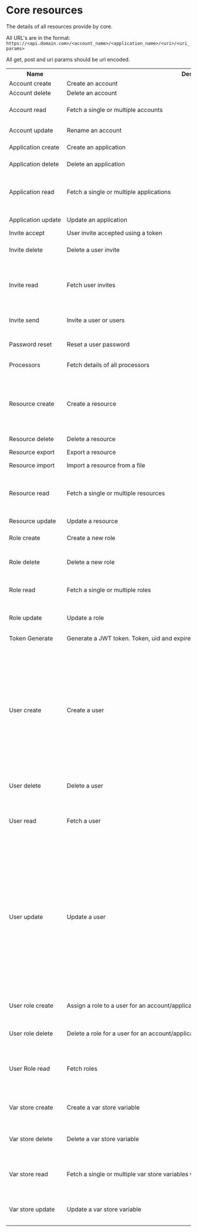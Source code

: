 Core resources
==============

The details of all resources provide by core.

All URL's are in the format: `https://<api.domain.com>/<account_name>/<application_name>/<uri>/<uri_params>`

All get, post and uri params should be url encoded.

<table>
    <tr>
        <th style="width: fit-content; white-space: nowrap">Name</th>
        <th style="width: fit-content; white-space: nowrap">Description</th>
        <th style="width: fit-content; white-space: nowrap">URI</th>
        <th style="width: fit-content; white-space: nowrap">Method</th>
        <th style="width: fit-content; white-space: nowrap">Post params</th>
        <th style="width: fit-content; white-space: nowrap">Get params</th>
        <th style="width: fit-content; white-space: nowrap">URI params</th>
        <th style="width: fit-content; white-space: nowrap">Body</th>
        <th style="width: fit-content; white-space: nowrap">Permissions</th>
        <th style="width: fit-content; white-space: nowrap">Example</th>
    </tr>
    <tr>
        <td style="width: fit-content; white-space: nowrap">Account create</td>
        <td style="width: fit-content; white-space: nowrap">Create an account</td>
        <td style="width: fit-content; white-space: nowrap">account</td>
        <td style="width: fit-content; white-space: nowrap">POST</td>
        <td style="width: fit-content; white-space: nowrap">name -> account name</td>
        <td style="width: fit-content; white-space: nowrap"></td>
        <td style="width: fit-content; white-space: nowrap"></td>
        <td style="width: fit-content; white-space: nowrap"></td>
        <td style="width: fit-content; white-space: nowrap">Administrator</td>
        <td style="width: fit-content; white-space: nowrap">/apiopenstudio/core/account</td>
    </tr>
    <tr>
        <td style="width: fit-content; white-space: nowrap">Account delete</td>
        <td style="width: fit-content; white-space: nowrap">Delete an account</td>
        <td style="width: fit-content; white-space: nowrap">account</td>
        <td style="width: fit-content; white-space: nowrap">DELETE</td>
        <td style="width: fit-content; white-space: nowrap"></td>
        <td style="width: fit-content; white-space: nowrap"></td>
        <td style="width: fit-content; white-space: nowrap">0 -> account ID</td>
        <td style="width: fit-content; white-space: nowrap"></td>
        <td style="width: fit-content; white-space: nowrap">Administrator</td>
        <td style="width: fit-content; white-space: nowrap">/apiopenstudio/core/account/34</td>
    </tr>
    <tr>
        <td style="width: fit-content; white-space: nowrap">Account read</td>
        <td style="width: fit-content; white-space: nowrap">Fetch a single or multiple accounts</td>
        <td style="width: fit-content; white-space: nowrap">account</td>
        <td style="width: fit-content; white-space: nowrap">GET</td>
        <td style="width: fit-content; white-space: nowrap"></td>
        <td style="width: fit-content; white-space: nowrap">keyword -> filter by name<br />order_by -> order results<br />direction -> order direction</td>
        <td style="width: fit-content; white-space: nowrap">0 -> account ID</td>
        <td style="width: fit-content; white-space: nowrap"></td>
        <td style="width: fit-content; white-space: nowrap">A valid token (but returns results, based on roles)</td>
        <td style="width: fit-content; white-space: nowrap">/apiopenstudio/core/account/64<br />/apiopenstudio/core/account?kyword=my%20dept&order_by=name&direction=asc</td>
    </tr>
    <tr>
        <td style="width: fit-content; white-space: nowrap">Account update</td>
        <td style="width: fit-content; white-space: nowrap">Rename an account</td>
        <td style="width: fit-content; white-space: nowrap">account</td>
        <td style="width: fit-content; white-space: nowrap">PUT</td>
        <td style="width: fit-content; white-space: nowrap"></td>
        <td style="width: fit-content; white-space: nowrap"></td>
        <td style="width: fit-content; white-space: nowrap">0 -> account ID<br />1 -> new name</td>
        <td style="width: fit-content; white-space: nowrap"></td>
        <td style="width: fit-content; white-space: nowrap">Administrator</td>
        <td style="width: fit-content; white-space: nowrap">/apiopenstudio/core/account/43/new&20name</td>
    </tr>
    <tr>
        <td style="width: fit-content; white-space: nowrap">Application create</td>
        <td style="width: fit-content; white-space: nowrap">Create an application</td>
        <td style="width: fit-content; white-space: nowrap">application</td>
        <td style="width: fit-content; white-space: nowrap">POST</td>
        <td style="width: fit-content; white-space: nowrap">accid -> account ID<br />name -> application name</td>
        <td style="width: fit-content; white-space: nowrap"></td>
        <td style="width: fit-content; white-space: nowrap"></td>
        <td style="width: fit-content; white-space: nowrap"></td>
        <td style="width: fit-content; white-space: nowrap">Administrator<br />Account manager</td>
        <td style="width: fit-content; white-space: nowrap">/apiopenstudio/core/application</td>
    </tr>
    <tr>
        <td style="width: fit-content; white-space: nowrap">Application delete</td>
        <td style="width: fit-content; white-space: nowrap">Delete an application</td>
        <td style="width: fit-content; white-space: nowrap">application</td>
        <td style="width: fit-content; white-space: nowrap">DELETE</td>
        <td style="width: fit-content; white-space: nowrap"></td>
        <td style="width: fit-content; white-space: nowrap"></td>
        <td style="width: fit-content; white-space: nowrap">0 -> application ID</td>
        <td style="width: fit-content; white-space: nowrap"></td>
        <td style="width: fit-content; white-space: nowrap">Administrator<br />Account manager</td>
        <td style="width: fit-content; white-space: nowrap">/apiopenstudio/core/application/102</td>
    </tr>
    <tr>
        <td style="width: fit-content; white-space: nowrap">Application read</td>
        <td style="width: fit-content; white-space: nowrap">Fetch a single or multiple applications</td>
        <td style="width: fit-content; white-space: nowrap">application</td>
        <td style="width: fit-content; white-space: nowrap">GET</td>
        <td style="width: fit-content; white-space: nowrap"></td>
        <td style="width: fit-content; white-space: nowrap">account_id -> filter by accid<br />application_id -> filter by appid<br />keyword -> filter by keyword<br />order_by -> order the results<br />direction -> asc or desc</td>
        <td style="width: fit-content; white-space: nowrap">0 -> application ID<br />1 -> account ID<br />1 -> application name</td>
        <td style="width: fit-content; white-space: nowrap"></td>
        <td style="width: fit-content; white-space: nowrap">A valid token (but returns results, based on roles)</td>
        <td style="width: fit-content; white-space: nowrap">/apiopenstudio/core/application/34<br />/apiopenstudio/core/application//15<br />/apiopenstudio/core/application///my%20resource<br />/apiopenstudio/core/application?keyword=foobar</td>
    </tr>
    <tr>
        <td style="width: fit-content; white-space: nowrap">Application update</td>
        <td style="width: fit-content; white-space: nowrap">Update an application</td>
        <td style="width: fit-content; white-space: nowrap">application</td>
        <td style="width: fit-content; white-space: nowrap">PUT</td>
        <td style="width: fit-content; white-space: nowrap"></td>
        <td style="width: fit-content; white-space: nowrap"></td>
        <td style="width: fit-content; white-space: nowrap"></td>
        <td style="width: fit-content; white-space: nowrap"></td>
        <td style="width: fit-content; white-space: nowrap">Administrator<br />Account manager</td>
        <td style="width: fit-content; white-space: nowrap">/apiopenstudio/core/application/33/3/new%name</td>
    </tr>
    <tr>
        <td style="width: fit-content; white-space: nowrap">Invite accept</td>
        <td style="width: fit-content; white-space: nowrap">User invite accepted using a token</td>
        <td style="width: fit-content; white-space: nowrap">user/invite/accept</td>
        <td style="width: fit-content; white-space: nowrap">POST</td>
        <td style="width: fit-content; white-space: nowrap"></td>
        <td style="width: fit-content; white-space: nowrap"></td>
        <td style="width: fit-content; white-space: nowrap">0 -> User invite accept token</td>
        <td style="width: fit-content; white-space: nowrap"></td>
        <td style="width: fit-content; white-space: nowrap">No restrictions</td>
        <td style="width: fit-content; white-space: nowrap">/apiopenstudio/core/user/invite/accept/4i75we4br7ywn3rcfnwi8vyes5tivynesrotyvn</td>
    </tr>
    <tr>
        <td style="width: fit-content; white-space: nowrap">Invite delete</td>
        <td style="width: fit-content; white-space: nowrap">Delete a user invite</td>
        <td style="width: fit-content; white-space: nowrap">invite</td>
        <td style="width: fit-content; white-space: nowrap">DELETE</td>
        <td style="width: fit-content; white-space: nowrap"></td>
        <td style="width: fit-content; white-space: nowrap"></td>
        <td style="width: fit-content; white-space: nowrap">0 -> user invite ID</td>
        <td style="width: fit-content; white-space: nowrap"></td>
        <td style="width: fit-content; white-space: nowrap">Administrator<br />Account manager<br />Application manager</td>
        <td style="width: fit-content; white-space: nowrap">/apiopenstudio/core/invite/4765</td>
    </tr>
    <tr>
        <td style="width: fit-content; white-space: nowrap">Invite read</td>
        <td style="width: fit-content; white-space: nowrap">Fetch user invites</td>
        <td style="width: fit-content; white-space: nowrap">invite</td>
        <td style="width: fit-content; white-space: nowrap">GET</td>
        <td style="width: fit-content; white-space: nowrap"></td>
        <td style="width: fit-content; white-space: nowrap">iid -> filter by invite ID<br />email -> filter by email<br />order_by -> order by column<br />direction -> order by direction<br />offset -> skip n rows<br />limit -> fetch n rows</td>
        <td style="width: fit-content; white-space: nowrap"></td>
        <td style="width: fit-content; white-space: nowrap"></td>
        <td style="width: fit-content; white-space: nowrap">Administrator<br />Account manager<br />Application manager</td>
        <td style="width: fit-content; white-space: nowrap">/apiopenstudio/core/invite?email=foo%40bar.com</td>
    </tr>
    <tr>
        <td style="width: fit-content; white-space: nowrap">Invite send</td>
        <td style="width: fit-content; white-space: nowrap">Invite a user or users</td>
        <td style="width: fit-content; white-space: nowrap">user/invite</td>
        <td style="width: fit-content; white-space: nowrap">POST</td>
        <td style="width: fit-content; white-space: nowrap">email -> email/s</td>
        <td style="width: fit-content; white-space: nowrap"></td>
        <td style="width: fit-content; white-space: nowrap"></td>
        <td style="width: fit-content; white-space: nowrap"></td>
        <td style="width: fit-content; white-space: nowrap">Administrator<br />Account manager<br />Application manager</td>
        <td style="width: fit-content; white-space: nowrap">/apiopenstudio/core/user/invite</td>
    </tr>
    <tr>
        <td style="width: fit-content; white-space: nowrap">Password reset</td>
        <td style="width: fit-content; white-space: nowrap">Reset a user password</td>
        <td style="width: fit-content; white-space: nowrap">password/reset</td>
        <td style="width: fit-content; white-space: nowrap">POST</td>
        <td style="width: fit-content; white-space: nowrap">email -> email to send the password reset to<br />token -> password reset token<br />password -> new password</td>
        <td style="width: fit-content; white-space: nowrap"></td>
        <td style="width: fit-content; white-space: nowrap"></td>
        <td style="width: fit-content; white-space: nowrap"></td>
        <td style="width: fit-content; white-space: nowrap">No restrictions</td>
        <td style="width: fit-content; white-space: nowrap">/apiopenstudio/core/password/reset</td>
    </tr>
    <tr>
        <td style="width: fit-content; white-space: nowrap">Processors</td>
        <td style="width: fit-content; white-space: nowrap">Fetch details of all processors</td>
        <td style="width: fit-content; white-space: nowrap">processors</td>
        <td style="width: fit-content; white-space: nowrap">GET</td>
        <td style="width: fit-content; white-space: nowrap"></td>
        <td stylewidth: fit-content; white-space: nowrap"></td>
        <td style="width: fit-content; white-space: nowrap">0 -> machine name or 'all'</td>
        <td style="width: fit-content; white-space: nowrap"></td>
        <td style="width: fit-content; white-space: nowrap">Developer</td>
        <td style="width: fit-content; white-space: nowrap">/apiopenstudio/core/processors/all<br />/apiopenstudio/core/processors/account_read</td>
    </tr>
    <tr>
        <td style="width: fit-content; white-space: nowrap">Resource create</td>
        <td style="width: fit-content; white-space: nowrap">Create a resource</td>
        <td style="width: fit-content; white-space: nowrap">resource</td>
        <td style="width: fit-content; white-space: nowrap">POST</td>
        <td style="width: fit-content; white-space: nowrap">name -> name of the resource<br />description -> description of the resource<br />appid -> application ID to associate the resource with<br />method -> request method<br />uri -> resource URI<br />ttl -> caching time<br />format -> json ot yaml format<br />meta -> the security, process and output metadata</td>
        <td style="width: fit-content; white-space: nowrap"></td>
        <td style="width: fit-content; white-space: nowrap"></td>
        <td style="width: fit-content; white-space: nowrap"></td>
        <td style="width: fit-content; white-space: nowrap">Developer</td>
        <td style="width: fit-content; white-space: nowrap">/apiopenstudio/core/resource </td>
    </tr>
    <tr>
        <td style="width: fit-content; white-space: nowrap">Resource delete</td>
        <td style="width: fit-content; white-space: nowrap">Delete a resource</td>
        <td style="width: fit-content; white-space: nowrap">resource</td>
        <td style="width: fit-content; white-space: nowrap">DELETE</td>
        <td style="width: fit-content; white-space: nowrap"></td>
        <td style="width: fit-content; white-space: nowrap"></td>
        <td style="width: fit-content; white-space: nowrap">0 -> resource ID</td>
        <td style="width: fit-content; white-space: nowrap"></td>
        <td style="width: fit-content; white-space: nowrap">Developer</td>
        <td style="width: fit-content; white-space: nowrap">/apiopenstudio/core/resource/453</td>
    </tr>
    <tr>
        <td style="width: fit-content; white-space: nowrap">Resource export</td>
        <td style="width: fit-content; white-space: nowrap">Export a resource</td>
        <td style="width: fit-content; white-space: nowrap">resource/export</td>
        <td style="width: fit-content; white-space: nowrap">GET</td>
        <td style="width: fit-content; white-space: nowrap"></td>
        <td style="width: fit-content; white-space: nowrap"></td>
        <td style="width: fit-content; white-space: nowrap">0 -> export format<br />1 -> resource ID</td>
        <td style="width: fit-content; white-space: nowrap"></td>
        <td style="width: fit-content; white-space: nowrap">Developer</td>
        <td style="width: fit-content; white-space: nowrap">/apiopenstudio/core/resource/export/yaml/1345</td>
    </tr>
    <tr>
        <td style="width: fit-content; white-space: nowrap">Resource import</td>
        <td style="width: fit-content; white-space: nowrap">Import a resource from a file</td>
        <td style="width: fit-content; white-space: nowrap">resource/import</td>
        <td style="width: fit-content; white-space: nowrap">POST</td>
        <td style="width: fit-content; white-space: nowrap">resource_file -> form post type file</td>
        <td style="width: fit-content; white-space: nowrap"></td>
        <td style="width: fit-content; white-space: nowrap"></td>
        <td style="width: fit-content; white-space: nowrap"></td>
        <td style="width: fit-content; white-space: nowrap">Developer</td>
        <td style="width: fit-content; white-space: nowrap">/apiopenstudio/core/resource/import</td>
    </tr>
    <tr>
        <td style="width: fit-content; white-space: nowrap">Resource read</td>
        <td style="width: fit-content; white-space: nowrap">Fetch a single or multiple resources</td>
        <td style="width: fit-content; white-space: nowrap">resource</td>
        <td style="width: fit-content; white-space: nowrap">GET</td>
        <td style="width: fit-content; white-space: nowrap"></td>
        <td style="width: fit-content; white-space: nowrap">resid -> filter by resource ID<br />accid -> filter by account  ID<br />appid -> filter by application ID<br />keyword -> filter by keyword<br />order_by -> order by column<br />direction -> order by direction</td>
        <td style="width: fit-content; white-space: nowrap"></td>
        <td style="width: fit-content; white-space: nowrap"></td>
        <td style="width: fit-content; white-space: nowrap">Developer</td>
        <td style="width: fit-content; white-space: nowrap">/apiopenstudio/core/resource?accid=1</td>
    </tr>
    <tr>
        <td style="width: fit-content; white-space: nowrap">Resource update</td>
        <td style="width: fit-content; white-space: nowrap">Update a resource</td>
        <td style="width: fit-content; white-space: nowrap">resource</td>
        <td style="width: fit-content; white-space: nowrap">PUT</td>
        <td style="width: fit-content; white-space: nowrap"></td>
        <td style="width: fit-content; white-space: nowrap"></td>
        <td style="width: fit-content; white-space: nowrap"></td>
        <td style="width: fit-content; white-space: nowrap">JSON encoded string of a resource file contents.</td>
        <td style="width: fit-content; white-space: nowrap">Developer</td>
        <td style="width: fit-content; white-space: nowrap">/apiopenstudio/core/resource</td>
    </tr>
    <tr>
        <td style="width: fit-content; white-space: nowrap">Role create</td>
        <td style="width: fit-content; white-space: nowrap">Create a new role</td>
        <td style="width: fit-content; white-space: nowrap">role</td>
        <td style="width: fit-content; white-space: nowrap">POST</td>
        <td style="width: fit-content; white-space: nowrap">name -> role name</td>
        <td style="width: fit-content; white-space: nowrap"></td>
        <td style="width: fit-content; white-space: nowrap"></td>
        <td style="width: fit-content; white-space: nowrap"></td>
        <td style="width: fit-content; white-space: nowrap">Administrator<br />Account manager<br />Application manager</td>
        <td style="width: fit-content; white-space: nowrap">/apiopenstudio/core/role</td>
    </tr>
    <tr>
        <td style="width: fit-content; white-space: nowrap">Role delete</td>
        <td style="width: fit-content; white-space: nowrap">Delete a new role</td>
        <td style="width: fit-content; white-space: nowrap">role</td>
        <td style="width: fit-content; white-space: nowrap">DELETE</td>
        <td style="width: fit-content; white-space: nowrap"></td>
        <td style="width: fit-content; white-space: nowrap"></td>
        <td style="width: fit-content; white-space: nowrap">0 -> role ID</td>
        <td style="width: fit-content; white-space: nowrap"></td>
        <td style="width: fit-content; white-space: nowrap">Administrator<br />Account manager<br />Application manager</td>
        <td style="width: fit-content; white-space: nowrap">/apiopenstudio/core/role/33</td>
    </tr>
    <tr>
        <td style="width: fit-content; white-space: nowrap">Role read</td>
        <td style="width: fit-content; white-space: nowrap">Fetch a single or multiple roles</td>
        <td style="width: fit-content; white-space: nowrap">role</td>
        <td style="width: fit-content; white-space: nowrap">GET</td>
        <td style="width: fit-content; white-space: nowrap"></td>
        <td style="width: fit-content; white-space: nowrap">keyword -> filter by keyword<br />order_by -> order by column<br />direction -> order by direction</td>
        <td style="width: fit-content; white-space: nowrap">0 -> account ID</td>
        <td style="width: fit-content; white-space: nowrap"></td>
        <td style="width: fit-content; white-space: nowrap">Administrator<br />Account manager<br />Application manager<br />Developer</td>
        <td style="width: fit-content; white-space: nowrap">/apiopenstudio/core/role/54<br />/apiopenstudio/core/role</td>
    </tr>
    <tr>
        <td style="width: fit-content; white-space: nowrap">Role update</td>
        <td style="width: fit-content; white-space: nowrap">Update a role</td>
        <td style="width: fit-content; white-space: nowrap">role</td>
        <td style="width: fit-content; white-space: nowrap">PUT</td>
        <td style="width: fit-content; white-space: nowrap"></td>
        <td style="width: fit-content; white-space: nowrap"></td>
        <td style="width: fit-content; white-space: nowrap"></td>
        <td style="width: fit-content; white-space: nowrap">JSON containing role ID and new name, e.g.<br />{"rid": 6, "name": "ive changed"}</td>
        <td style="width: fit-content; white-space: nowrap">Administrator<br />Account manager<br />Application manager</td>
        <td style="width: fit-content; white-space: nowrap">/apiopenstudio/core/role</td>
    </tr>
    <tr>
        <td style="width: fit-content; white-space: nowrap">Token Generate</td>
        <td style="width: fit-content; white-space: nowrap">Generate a JWT token. Token, uid and expires returned.</td>
        <td style="width: fit-content; white-space: nowrap">auth/token</td>
        <td style="width: fit-content; white-space: nowrap">POST</td>
        <td style="width: fit-content; white-space: nowrap">username<br />password</td>
        <td style="width: fit-content; white-space: nowrap"></td>
        <td style="width: fit-content; white-space: nowrap"></td>
        <td style="width: fit-content; white-space: nowrap"></td>
        <td style="width: fit-content; white-space: nowrap">No restrictions</td>
        <td style="width: fit-content; white-space: nowrap">/apiopenstudio/core/auth/token</td>
    </tr>
    <tr>
        <td style="width: fit-content; white-space: nowrap">User create</td>
        <td style="width: fit-content; white-space: nowrap">Create a user</td>
        <td style="width: fit-content; white-space: nowrap">user</td>
        <td style="width: fit-content; white-space: nowrap">POST</td>
        <td style="width: fit-content; white-space: nowrap">username<br />password<br />active<br />honorific<br />name_first<br />name_last<br />email<br />company<br />website<br />street_address<br />suburb<br />city<br />state<br />country<br />postcode<br />phone_mobile<br />phone_work</td>
        <td style="width: fit-content; white-space: nowrap"></td>
        <td style="width: fit-content; white-space: nowrap"></td>
        <td style="width: fit-content; white-space: nowrap"></td>
        <td style="width: fit-content; white-space: nowrap">Administrator<br />Account manager<br />Application manager</td>
        <td style="width: fit-content; white-space: nowrap">/apiopenstudio/core/user</td>
    </tr>
    <tr>
        <td style="width: fit-content; white-space: nowrap">User delete</td>
        <td style="width: fit-content; white-space: nowrap">Delete a user</td>
        <td style="width: fit-content; white-space: nowrap">user</td>
        <td style="width: fit-content; white-space: nowrap">DELETE</td>
        <td style="width: fit-content; white-space: nowrap"></td>
        <td style="width: fit-content; white-space: nowrap"></td>
        <td style="width: fit-content; white-space: nowrap">0 -> User ID</td>
        <td style="width: fit-content; white-space: nowrap"></td>
        <td style="width: fit-content; white-space: nowrap">Administrator<br />Account manager<br />Application manager</td>
        <td style="width: fit-content; white-space: nowrap">/apiopenstudio/core/user/1034</td>
    </tr>
    <tr>
        <td style="width: fit-content; white-space: nowrap">User read</td>
        <td style="width: fit-content; white-space: nowrap">Fetch a user</td>
        <td style="width: fit-content; white-space: nowrap">user</td>
        <td style="width: fit-content; white-space: nowrap">GET</td>
        <td style="width: fit-content; white-space: nowrap"></td>
        <td style="width: fit-content; white-space: nowrap">uid -> filter by user ID<br />username -> filter by username<br />email -> filter by email<br />keyword -> filter by keyword<br />orderBy -> Order results by column<br />direction -> order by direction</td>
        <td style="width: fit-content; white-space: nowrap"></td>
        <td style="width: fit-content; white-space: nowrap"></td>
        <td style="width: fit-content; white-space: nowrap">A valid token</td>
        <td style="width: fit-content; white-space: nowrap">/apiopenstudio/core/login</td>
    </tr>
    <tr>
        <td style="width: fit-content; white-space: nowrap">User update</td>
        <td style="width: fit-content; white-space: nowrap">Update a user</td>
        <td style="width: fit-content; white-space: nowrap">user</td>
        <td style="width: fit-content; white-space: nowrap">PUT</td>
        <td style="width: fit-content; white-space: nowrap"></td>
        <td style="width: fit-content; white-space: nowrap"></td>
        <td style="width: fit-content; white-space: nowrap">0 -> User ID to update</td>
        <td style="width: fit-content; white-space: nowrap">JSON encoded string, containing the following optional attributes:<ul><li>username</li><li>password</li><li>active</li><li>honorific</li><li>name_first</li><li>name_last</li><li>email</li><li>company</li><li>website</li><li>street_address</li><li>suburb</li><li>city</li><li>state</li><li>country</li><li>postcode</li><li>phone_mobile</li><li>phone_work</li></ul></td>
        <td style="width: fit-content; white-space: nowrap">A valid token</td>
        <td style="width: fit-content; white-space: nowrap">/apiopenstudio/core/user</td>
    </tr>
    <tr>
        <td style="width: fit-content; white-space: nowrap">User role create</td>
        <td style="width: fit-content; white-space: nowrap">Assign a role to a user for an account/application</td>
        <td style="width: fit-content; white-space: nowrap">user/role</td>
        <td style="width: fit-content; white-space: nowrap">POST</td>
        <td style="width: fit-content; white-space: nowrap">uid -> user ID<br />accid -> account ID<br />appid -> application ID<br />rid -> role ID</td>
        <td style="width: fit-content; white-space: nowrap"></td>
        <td style="width: fit-content; white-space: nowrap"></td>
        <td style="width: fit-content; white-space: nowrap"></td>
        <td style="width: fit-content; white-space: nowrap">Administrator<br />Account manager<br />Application manager</td>
        <td style="width: fit-content; white-space: nowrap">/apiopenstudio/core/user/role</td>
    </tr>
    <tr>
        <td style="width: fit-content; white-space: nowrap">User role delete</td>
        <td style="width: fit-content; white-space: nowrap">Delete a role for a user for an account/application</td>
        <td style="width: fit-content; white-space: nowrap">user/role</td>
        <td style="width: fit-content; white-space: nowrap">DELETE</td>
        <td style="width: fit-content; white-space: nowrap"></td>
        <td style="width: fit-content; white-space: nowrap"></td>
        <td style="width: fit-content; white-space: nowrap">0 -> user/role ID</td>
        <td style="width: fit-content; white-space: nowrap"></td>
        <td style="width: fit-content; white-space: nowrap">Administrator<br />Account manager<br />Application manager</td>
        <td style="width: fit-content; white-space: nowrap">/apiopenstudio/core/user/role/1024</td>
    </tr>
    <tr>
        <td style="width: fit-content; white-space: nowrap">User Role read</td>
        <td style="width: fit-content; white-space: nowrap">Fetch roles</td>
        <td style="width: fit-content; white-space: nowrap">user/role</td>
        <td style="width: fit-content; white-space: nowrap">GET</td>
        <td style="width: fit-content; white-space: nowrap"></td>
        <td style="width: fit-content; white-space: nowrap">uid -> filter by user ID<br />accid -> filter by account ID<br />appid -> filter by application ID<br />rid -> filter by role ID<br />order_by -> order results by column<br />direction -> order by direction</td>
        <td style="width: fit-content; white-space: nowrap"></td>
        <td style="width: fit-content; white-space: nowrap"></td>
        <td style="width: fit-content; white-space: nowrap">A valid token</td>
        <td style="width: fit-content; white-space: nowrap">/apiopenstudio/core/user/role?accid=45&rid=4</td>
    </tr>
    <tr>
        <td style="width: fit-content; white-space: nowrap">Var store create</td>
        <td style="width: fit-content; white-space: nowrap">Create a var store variable</td>
        <td style="width: fit-content; white-space: nowrap">var_store</td>
        <td style="width: fit-content; white-space: nowrap">POST</td>
        <td style="width: fit-content; white-space: nowrap">appid -> application ID<br />key -> variable keyname<br />val -> variable value</td>
        <td style="width: fit-content; white-space: nowrap"></td>
        <td style="width: fit-content; white-space: nowrap"></td>
        <td style="width: fit-content; white-space: nowrap"></td>
        <td style="width: fit-content; white-space: nowrap">Administrator<br />Account manager<br />Application manager<br />Developer</td>
        <td style="width: fit-content; white-space: nowrap">/apiopenstudio/core/var_store</td>
    </tr>
    <tr>
        <td style="width: fit-content; white-space: nowrap">Var store delete</td>
        <td style="width: fit-content; white-space: nowrap">Delete a var store variable</td>
        <td style="width: fit-content; white-space: nowrap">var_store</td>
        <td style="width: fit-content; white-space: nowrap">DELETE</td>
        <td style="width: fit-content; white-space: nowrap"></td>
        <td style="width: fit-content; white-space: nowrap"></td>
        <td style="width: fit-content; white-space: nowrap">0 -> variable ID</td>
        <td style="width: fit-content; white-space: nowrap"></td>
        <td style="width: fit-content; white-space: nowrap">Administrator<br />Account manager<br />Application manager<br />Developer</td>
        <td style="width: fit-content; white-space: nowrap">/apiopenstudio/core/var_store/256</td>
    </tr>
    <tr>
        <td style="width: fit-content; white-space: nowrap">Var store read</td>
        <td style="width: fit-content; white-space: nowrap">Fetch a single or multiple var store variables where the user has access to the applications vars</td>
        <td style="width: fit-content; white-space: nowrap">var_store</td>
        <td style="width: fit-content; white-space: nowrap">GET</td>
        <td style="width: fit-content; white-space: nowrap"></td>
        <td style="width: fit-content; white-space: nowrap">vid -> filter by variable ID<br />appid -> filter by application ID<br />keyword -> filter by keyword<br />order_by ->order results by column<br />direction -> order by direction</td>
        <td style="width: fit-content; white-space: nowrap"></td>
        <td style="width: fit-content; white-space: nowrap"></td>
        <td style="width: fit-content; white-space: nowrap">Administrator<br />Account manager<br />Application manager<br />Developer</td>
        <td style="width: fit-content; white-space: nowrap">/apiopenstudio/core/var_store?appid=758&order_by=key&direction=desc</td>
    </tr>
    <tr>
        <td style="width: fit-content; white-space: nowrap">Var store update</td>
        <td style="width: fit-content; white-space: nowrap">Update a var store variable</td>
        <td style="width: fit-content; white-space: nowrap">var_store</td>
        <td style="width: fit-content; white-space: nowrap">PUT</td>
        <td style="width: fit-content; white-space: nowrap"></td>
        <td style="width: fit-content; white-space: nowrap"></td>
        <td style="width: fit-content; white-space: nowrap">0 -> variable ID</td>
        <td style="width: fit-content; white-space: nowrap">The value to place in the variable</td>
        <td style="width: fit-content; white-space: nowrap">Administrator<br />Account manager<br />Application manager<br />Developer</td>
        <td style="width: fit-content; white-space: nowrap">/apiopenstudio/core/var_store</td>
    </tr>
</table>
